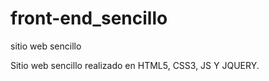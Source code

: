 # front-end_sencillo
sitio web sencillo


Sitio web sencillo realizado en HTML5, CSS3, JS Y JQUERY.
